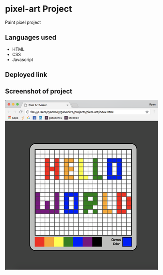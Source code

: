 # pixel-art Project
Paint pixel project

## Languages used
* HTML
* CSS
* Javascript

## Deployed link

## Screenshot of project
![](paint.jpg)
